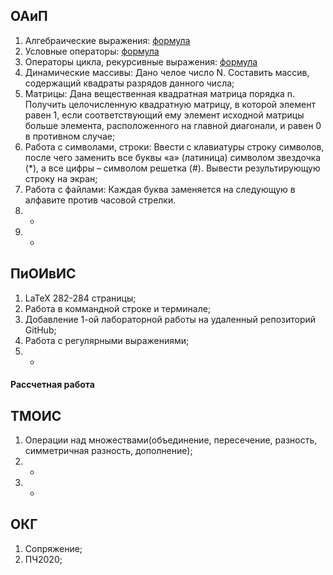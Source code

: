 ## ОАиП
1. Алгебраические выражения: 
[формула](images/oaip_lab1.png)
2. Условные операторы: 
[формула](images/oaip_lab2.png)
3. Операторы цикла, рекурсивные выражения: 
[формула](images/oaip_lab3.png)
4. Динамические массивы: Дано челое число N. Составить массив, содержащий квадраты разрядов 
данного числа;
5. Матрицы: Дана вещественная квадратная матрица порядка n. Получить целочисленную 
квадратную матрицу, в которой элемент равен 1, если соответствующий ему 
элемент исходной матрицы больше элемента, расположенного на главной диагонали, 
и равен 0 в противном случае;
6. Работа с символами, строки: Ввести с клавиатуры строку символов, после чего заменить все буквы
«a» (латиница) символом звездочка (*), а все цифры – символом решетка (#).
Вывести результирующую строку на экран;
7. Работа с файлами: Каждая буква заменяется на следующую в алфавите против часовой стрелки.
8. -
9. -


## ПиОИвИС
1. LaTeX 282-284 страницы;
2. Работа в коммандной строке и терминале;
3. Добавление 1-ой лабораторной работы на удаленный репозиторий GitHub;
4. Работа с регулярными выражениями;
5. -
#### Рассчетная работа

## ТМОИС
1. Операции над множествами(объединение, пересечение, разность, 
симметричная разность, дополнение);
2. -
3. -

## ОКГ
1. Сопряжение;
2. ПЧ2020;

